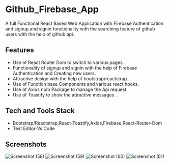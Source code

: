 
# Github_Firebase_App

A full Functional React Based Web Application with Firebase Authentication and signup and signin functionality with the searching feature of github users with the help of github api.


## Features

- Use of React Router Dom to switch to various pages.
- Functionality of signup and signin with the help of Firebase Authentication and Creating new users.
- Attractive design with the help of bootstrap/reactstrap.
- Use of Function base Components and various react hooks.
- Use of Axios npm Package to manage the Api request.
- Use of Toastify to show the attractive messages . 



## Tech and Tools Stack

- Bootstrap/Reactstrap,React-Toastify,Axios,Firebase,React-Router-Dom
- Text Editor-Vs Code 



## Screenshots

![Screenshot (58)](https://user-images.githubusercontent.com/42023583/147656035-6a81b03b-8a93-4dc1-8517-783400bb905c.png)
![Screenshot (59)](https://user-images.githubusercontent.com/42023583/147656050-82cc30ec-a392-4f5b-a7a5-13d45a26c126.png)
![Screenshot (60)](https://user-images.githubusercontent.com/42023583/147656058-d8869547-897a-4f49-882b-e2e47e65ccaf.png)
![Screenshot (61)](https://user-images.githubusercontent.com/42023583/147656066-1ed40fc9-ab2b-427d-8e2a-39dffc9da67d.png)

